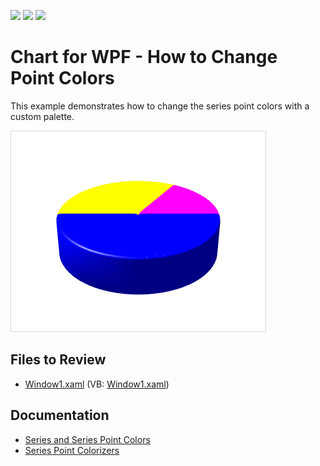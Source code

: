 <!-- default badges list -->
![](https://img.shields.io/endpoint?url=https://codecentral.devexpress.com/api/v1/VersionRange/128568812/22.2.2%2B)
[![](https://img.shields.io/badge/Open_in_DevExpress_Support_Center-FF7200?style=flat-square&logo=DevExpress&logoColor=white)](https://supportcenter.devexpress.com/ticket/details/E388)
[![](https://img.shields.io/badge/📖_How_to_use_DevExpress_Examples-e9f6fc?style=flat-square)](https://docs.devexpress.com/GeneralInformation/403183)
<!-- default badges end -->

# Chart for WPF -  How to Change Point Colors

This example demonstrates how to change the series point colors with a custom palette.

![Chart](./image/chart.png)

## Files to Review

* [Window1.xaml](./CS/Window1.xaml) (VB: [Window1.xaml](./VB/Window1.xaml))

## Documentation

* [Series and Series Point Colors](https://docs.devexpress.com/WPF/400440/controls-and-libraries/charts-suite/chart-control/series/series-and-series-point-colors)
* [Series Point Colorizers](https://docs.devexpress.com/WPF/114016/controls-and-libraries/charts-suite/chart-control/provide-data/series-point-colorizers)
